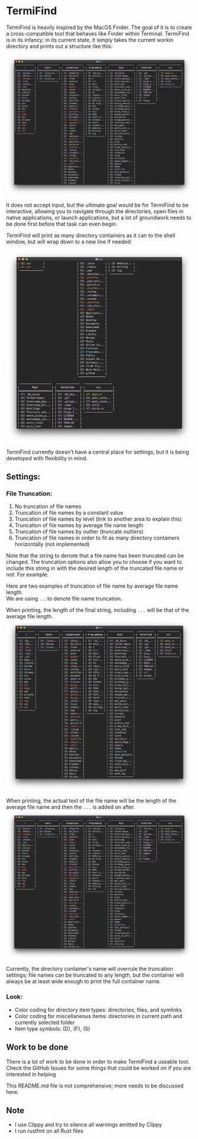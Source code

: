 # TermiFind

TermiFind is heavily inspired by the MacOS Finder.  The goal of it is to create
a cross-compatible tool that behaves like Finder within Terminal.  TermiFind is
in its infancy; in its current state, it simply takes the current workin
directory and prints out a structure like this:

![main example](./images/main_example.png)

It does not accept input, but the ultimate goal would be for TermiFind to be
interactive, allowing you to navigate through the directories, open files in
native applications, or launch applications, but a lot of groundwork needs to be
done first before that task can even begin.

TermiFind will print as many directory containers as it can to the shell window,
but will wrap down to a new line if needed:

![wrap example](./images/wrap_example.png)

TermiFind currently doesn't have a central place for settings, but it is being
developed with flexibility in mind.

## Settings:

### File Truncation:

1. No truncation of file names
2. Truncation of file names by a constant value
3. Truncation of file names by level (link to another area to explain this)
4. Truncation of file names by average file name length
5. Truncation of file names by outlier (truncate outliers)
6.  Truncation of file names in order to fit as many directory containers
  horizontally (not implemented)

Note that the string to denote that a file name has been truncated can be
changed.  The truncation options also allow you to choose if you want to include
this string in with the desired length of the truncated file name or not.  For
example:

Here are two examples of truncation of file name by average file name length.  
We are using `...`to denote file name truncation.

When printing, the length of the final string, including `...` will be that of
the average file length.
![truncation average include truncation string](./images/truncation_average_include_truncation_string.png)

When printing, the actual text of the file name will be the length of the
average file name and then the `...` is added on after.
![truncation average exclude truncation string](./images/truncation_average_exclude_truncation_string.png)

Currently, the directory container's name will overrule the truncation settings;
file names can be truncated to any length, but the container will always be at
least wide enough to print the full container name.

### Look:

- Color coding for directory item types: directories, files, and symlinks
- Color coding for miscellaneous items: directories in current path and
  currently selected folder
- Item type symbols: (D), (F), (S)

## Work to be done

There is a lot of work to be done in order to make TermiFind a useable tool.
Check the GitHub Issues for some things that could be worked on if you are
interested in helping

This README.md file is not comprehensive; more needs to be discussed here.

## Note

- I use Clippy and try to silence all warnings emitted by Clippy
- I run rustfmt on all Rust files
